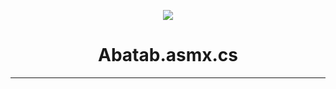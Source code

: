 <!-- 
	Last updated: YYMMDD
	[OPTIONAL] This documentation is incomplete.
-->

<div align="center">

![](_attachments/AbatabDocumentationProjectLogo.png)
	<h1>
		Abatab.asmx.cs
	</h1>
</div>

***

